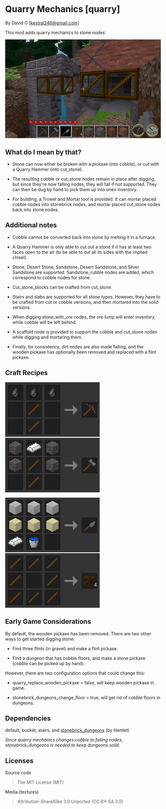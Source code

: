 Quarry Mechanics [quarry]
=========================

By David G [kestral246@gmail.com]

This mod adds quarry mechanics to stone nodes.


![Quarry Screenshot](screenshot.png "Quarry")


What do I mean by that?
-----------------------

- Stone can now either be broken with a pickaxe (into cobble), or cut with a Quarry Hammer (into cut\_stone).

- The resulting cobble or cut\_stone nodes remain in place after digging, but since they're now falling nodes, they will fall if not supported. They can then be dug by hand to pick them up into ones inventory.

- For building, a Trowel and Mortar tool is provided. It can mortar placed cobble nodes into stonebrick nodes, and mortar placed cut\_stone nodes back into stone nodes.


Additional notes
----------------

- Cobble cannot be converted back into stone by melting it in a furnace.

- A Quarry Hammer is only able to cut out a stone if it has at least two faces open to the air (to be able to cut all its sides with the implied chisel).

- Stone, Desert Stone, Sandstone, Desert Sandstone, and Silver Sandstone are supported. Sandstone_rubble nodes are added, which correspond to cobble nodes for stone.

- Cut\_stone\_blocks can be crafted from cut\_stone.

- Stairs and slabs are supported for all stone types. However, they have to be crafted from cut or cobble versions, and then mortared into the solid versions.

- When digging stone\_with\_ore nodes, the ore lump will enter inventory, while cobble will be left behind.

- A scaffold node is provided to support the cobble and cut\_stone nodes while digging and mortaring them.

- Finally, for consistency, dirt nodes are also made falling, and the wooden pickaxe has optionally been removed and replaced with a flint pickaxe.


Craft Recipes
-------------

![Flint Pickaxe](images/flint_pickaxe.png "Flint Pickaxe")
![Quarry Hammer](images/stone_quarry_hammer.png "Stone Quarry Hammer")

![Trowel and Mortar](images/trowel_and_mortar.png "Trowel and Mortar")
![Scaffold](images/scaffold.png "Scaffold")


Early Game Considerations
-------------------------

By default, the wooden pickaxe has been removed. There are two other ways to get started digging stone:

- Find three flints (in gravel) and make a flint pickaxe.

- Find a dungeon that has cobble floors, and make a stone pickaxe (cobble can be picked up by hand).

However, there are two configuration options that could change this:

- quarry\_replace\_wooden\_pickaxe = false, will keep wooden pickaxe in game.

- stonebrick\_dungeons\_change\_floor = true, will get rid of cobble floors in dungeons.

Dependencies
------------
default, bucket, stairs, and [stonebrick\_dungeons](https://forum.minetest.net/viewtopic.php?f=11&t=18457) (by Hamlet)

*Since quarry mechanics changes cobble to falling nodes, stonebrick\_dungeons is needed to keep dungeons solid.*

Licenses
--------
Source code

> The MIT License (MIT)

Media (textures)

> Attribution-ShareAlike 3.0 Unported (CC BY-SA 3.0)
